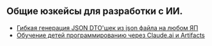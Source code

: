 ## Общие юзкейсы для разработки с ИИ.

- [Гибкая генерация JSON DTO'шек из json файла на любом ЯП](https://github.com/it-beard/evocoders-usecases/blob/main/general/json-dto_generate.md)
- [Обучение детей программированию через Claude.ai и Artifacts](https://github.com/it-beard/evocoders-usecases/blob/main/general/programming_for_children_artifacts.md)
